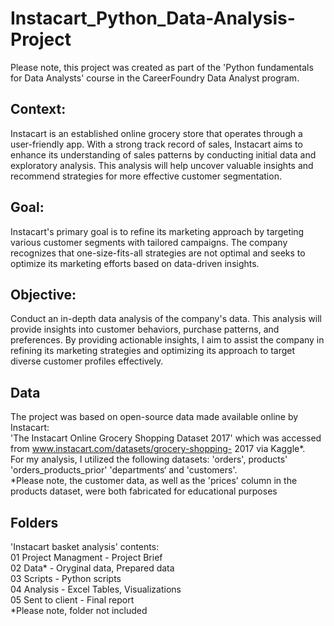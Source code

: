 # Instacart_Python_Data-Analysis-Project

Please note, this project was created as part of the 'Python fundamentals for Data Analysts' course in the CareerFoundry Data Analyst program.

## Context:
Instacart is an established online grocery store that operates through a user-friendly app. With a strong track record of sales, Instacart aims to enhance its understanding of sales patterns by conducting initial data and exploratory analysis. This analysis will help uncover valuable insights and recommend strategies for more effective customer segmentation.

## Goal:
Instacart's primary goal is to refine its marketing approach by targeting various customer segments with tailored campaigns. The company recognizes that one-size-fits-all strategies are not optimal and seeks to optimize its marketing efforts based on data-driven insights.

## Objective:
Conduct an in-depth data analysis of the company's data. This analysis will provide insights into customer behaviors, purchase patterns, and preferences. By providing actionable insights, I aim to assist the company in refining its marketing strategies and optimizing its approach to target diverse customer profiles effectively.

## Data 
The project was based on open-source data made available online by Instacart:  
'The Instacart Online Grocery Shopping Dataset 2017' which was accessed from www.instacart.com/datasets/grocery-shopping- 2017 via Kaggle*.  
For my analysis, I utilized the following datasets: 'orders', products' 'orders_products_prior' 'departments‘ and 'customers'.    
*Please note, the customer data, as well as the 'prices' column in the products dataset, were both fabricated for educational purposes

## Folders
'Instacart basket analysis' contents:  
01 Project Managment - Project Brief  
02 Data* - Oryginal data, Prepared data  
03 Scripts - Python scripts  
04 Analysis - Excel Tables, Visualizations  
05 Sent to client - Final report    
*Please note, folder not included
